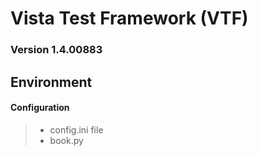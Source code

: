 Vista Test Framework (VTF)
===================
### Version 1.4.00883


Environment
-------------

#### Configuration

> - config.ini file
> - book.py
